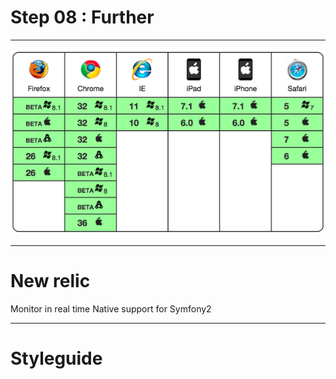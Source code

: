 # Step 08 : Further

---

![](../images/saucelabs-matrix.png)

---

# New relic

Monitor in real time
Native support for Symfony2

---

# Styleguide
